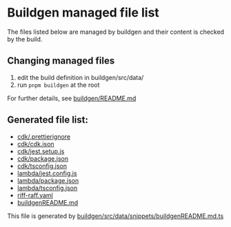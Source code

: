 # Buildgen managed file list
The files listed below are managed by buildgen and their content is checked by the build.

## Changing managed files
1. edit the build definition in buildgen/src/data/
2. run `pnpm buildgen` at the root

For further details, see [buildgen/README.md](../../buildgen/README.md)

## Generated file list:
- [cdk/.prettierignore](cdk/.prettierignore)
- [cdk/cdk.json](cdk/cdk.json)
- [cdk/jest.setup.js](cdk/jest.setup.js)
- [cdk/package.json](cdk/package.json)
- [cdk/tsconfig.json](cdk/tsconfig.json)
- [lambda/jest.config.js](lambda/jest.config.js)
- [lambda/package.json](lambda/package.json)
- [lambda/tsconfig.json](lambda/tsconfig.json)
- [riff-raff.yaml](riff-raff.yaml)
- [buildgenREADME.md](buildgenREADME.md)

This file is generated by [buildgen/src/data/snippets/buildgenREADME.md.ts](../../buildgen/src/data/snippets/buildgenREADME.md.ts)
